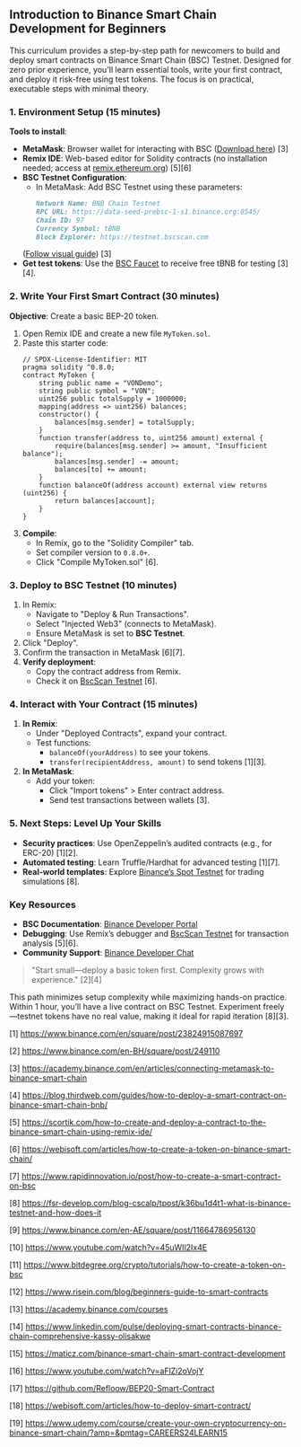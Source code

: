 ## Introduction to Binance Smart Chain Development for Beginners  
This curriculum provides a step-by-step path for newcomers to build and deploy smart contracts on Binance Smart Chain (BSC) Testnet. Designed for zero prior experience, you'll learn essential tools, write your first contract, and deploy it risk-free using test tokens. The focus is on practical, executable steps with minimal theory.  

### 1. Environment Setup (15 minutes)  
**Tools to install**:  
- **MetaMask**: Browser wallet for interacting with BSC ([Download here](https://metamask.io)) [3]  
- **Remix IDE**: Web-based editor for Solidity contracts (no installation needed; access at [remix.ethereum.org](https://remix.ethereum.org)) [5][6]  
- **BSC Testnet Configuration**:  
  - In MetaMask: Add BSC Testnet using these parameters:  
    ```markdown
    Network Name: BNB Chain Testnet  
    RPC URL: https://data-seed-prebsc-1-s1.binance.org:8545/  
    Chain ID: 97  
    Currency Symbol: tBNB  
    Block Explorer: https://testnet.bscscan.com  
    ```
  ([Follow visual guide](https://academy.binance.com/en/articles/connecting-metamask-to-binance-smart-chain)) [3]  
- **Get test tokens**: Use the [BSC Faucet](https://testnet.binance.org/faucet-smart) to receive free tBNB for testing [3][4].  

### 2. Write Your First Smart Contract (30 minutes)  
**Objective**: Create a basic BEP-20 token.  
1. Open Remix IDE and create a new file `MyToken.sol`.  
2. Paste this starter code:  
    ```solidity
    // SPDX-License-Identifier: MIT
    pragma solidity ^0.8.0;
    contract MyToken {
        string public name = "VONDemo";
        string public symbol = "VON";
        uint256 public totalSupply = 1000000;
        mapping(address => uint256) balances;
        constructor() {
            balances[msg.sender] = totalSupply;
        }
        function transfer(address to, uint256 amount) external {
            require(balances[msg.sender] >= amount, "Insufficient balance");
            balances[msg.sender] -= amount;
            balances[to] += amount;
        }
        function balanceOf(address account) external view returns (uint256) {
            return balances[account];
        }
    }
    ```
3. **Compile**:  
   - In Remix, go to the "Solidity Compiler" tab.  
   - Set compiler version to `0.8.0+`.  
   - Click "Compile MyToken.sol" [6].  

### 3. Deploy to BSC Testnet (10 minutes)  
1. In Remix:  
   - Navigate to "Deploy & Run Transactions".  
   - Select "Injected Web3" (connects to MetaMask).  
   - Ensure MetaMask is set to **BSC Testnet**.  
2. Click "Deploy".  
3. Confirm the transaction in MetaMask [6][7].  
4. **Verify deployment**:  
   - Copy the contract address from Remix.  
   - Check it on [BscScan Testnet](https://testnet.bscscan.com) [6].  

### 4. Interact with Your Contract (15 minutes)  
1. **In Remix**:  
   - Under "Deployed Contracts", expand your contract.  
   - Test functions:  
     - `balanceOf(yourAddress)` to see your tokens.  
     - `transfer(recipientAddress, amount)` to send tokens [1][3].  
2. **In MetaMask**:  
   - Add your token:  
     - Click "Import tokens" > Enter contract address.  
     - Send test transactions between wallets [3].  

### 5. Next Steps: Level Up Your Skills  
- **Security practices**: Use OpenZeppelin’s audited contracts (e.g., for ERC-20) [1][2].  
- **Automated testing**: Learn Truffle/Hardhat for advanced testing [1][7].  
- **Real-world templates**: Explore [Binance’s Spot Testnet](https://testnet.binance.org) for trading simulations [8].  

### Key Resources  
- **BSC Documentation**: [Binance Developer Portal](https://developers.binance.org)  
- **Debugging**: Use Remix’s debugger and [BscScan Testnet](https://testnet.bscscan.com) for transaction analysis [5][6].  
- **Community Support**: [Binance Developer Chat](https://t.me/BinanceDev)  

> "Start small—deploy a basic token first. Complexity grows with experience." [2][4]  

This path minimizes setup complexity while maximizing hands-on practice. Within 1 hour, you’ll have a live contract on BSC Testnet. Experiment freely—testnet tokens have no real value, making it ideal for rapid iteration [8][3].

[1] https://www.binance.com/en/square/post/23824915087697

[2] https://www.binance.com/en-BH/square/post/249110

[3] https://academy.binance.com/en/articles/connecting-metamask-to-binance-smart-chain

[4] https://blog.thirdweb.com/guides/how-to-deploy-a-smart-contract-on-binance-smart-chain-bnb/

[5] https://scortik.com/how-to-create-and-deploy-a-contract-to-the-binance-smart-chain-using-remix-ide/

[6] https://webisoft.com/articles/how-to-create-a-token-on-binance-smart-chain/

[7] https://www.rapidinnovation.io/post/how-to-create-a-smart-contract-on-bsc

[8] https://fsr-develop.com/blog-cscalp/tpost/k36bu1d4t1-what-is-binance-testnet-and-how-does-it

[9] https://www.binance.com/en-AE/square/post/11664786956130

[10] https://www.youtube.com/watch?v=45uWIl2Ix4E

[11] https://www.bitdegree.org/crypto/tutorials/how-to-create-a-token-on-bsc

[12] https://www.risein.com/blog/beginners-guide-to-smart-contracts

[13] https://academy.binance.com/courses

[14] https://www.linkedin.com/pulse/deploying-smart-contracts-binance-chain-comprehensive-kassy-olisakwe

[15] https://maticz.com/binance-smart-chain-smart-contract-development

[16] https://www.youtube.com/watch?v=aFlZi2oVojY

[17] https://github.com/Refloow/BEP20-Smart-Contract

[18] https://webisoft.com/articles/how-to-deploy-smart-contract/

[19] https://www.udemy.com/course/create-your-own-cryptocurrency-on-binance-smart-chain/?amp=&pmtag=CAREERS24LEARN15
